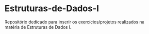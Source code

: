 # Estruturas-de-Dados-I
Repositório dedicado para inserir os exercícios/projetos realizados na matéria de Estruturas de Dados I.
